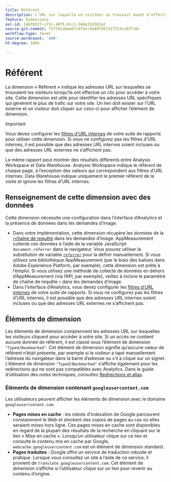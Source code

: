 ```yaml
---
title: Référent
description: L’URL sur laquelle un visiteur se trouvait avant d’effectuer un clic pour accéder à votre site.
feature: Dimensions
exl-id: 146f0327-c73c-40f5-8cc1-584e31d163a2
source-git-commit: 71ff81a0ae67c6f4cc9a8df567e27223cc63f18c
workflow-type: tm+mt
source-wordcount: '449'
ht-degree: 100%

---
```


# Référent

La dimension « Référent » indique les adresses URL sur lesquelles se trouvaient les visiteurs lorsqu’ils ont effectué un clic pour accéder à votre site. Cette dimension est utile pour identifier les adresses URL spécifiques qui génèrent le plus de trafic sur votre site. Un lien doit exister sur l’URL externe et un visiteur doit cliquer sur celui-ci pour afficher l’élément de dimension.

>[!IMPORTANT]
>
>Vous devez configurer les [filtres d’URL internes](/help/admin/admin/c-manage-report-suites/c-edit-report-suites/general/internal-url-filter-admin.md) de votre suite de rapports pour utiliser cette dimension. Si vous ne configurez pas les filtres d’URL internes, il est possible que des adresses URL internes soient incluses ou que des adresses URL externes ne s’affichent pas.

Le même rapport peut montrer des résultats différents entre Analysis Workspace et Data Warehouse. Analysis Workspace indique le référent de chaque page, à l’exception des valeurs qui correspondent aux filtres d’URL internes. Data Warehouse indique uniquement le premier référent de la visite et ignore les filtres d’URL internes.

## Renseignement de cette dimension avec des données

Cette dimension nécessite une configuration dans l’interface d’Analytics et la présence de données dans les demandes d’image.

* Dans votre implémentation, cette dimension récupère les données de la [`r`chaîne de requête](/help/implement/validate/query-parameters.md) dans les demandes d’image. AppMeasurement collecte ces données à l’aide de la variable JavaScript `document.referrer` dans le navigateur. Vous pouvez utiliser la substitution de variable [`referrer`](/help/implement/vars/page-vars/referrer.md) pour la définir manuellement. Si vous utilisez une bibliothèque AppMeasurement (par le biais des balises dans Adobe Experience Platform, par exemple), cette dimension est prête à l’emploi. Si vous utilisez une méthode de collecte de données en dehors d’AppMeasurement (via l’API, par exemple), veillez à inclure le paramètre de chaîne de requête `r` dans les demandes d’image.
* Dans l’interface d’Analytics, vous devez configurer les [filtres d’URL internes](/help/admin/admin/c-manage-report-suites/c-edit-report-suites/general/internal-url-filter-admin.md) de votre suite de rapports. Si vous ne configurez pas les filtres d’URL internes, il est possible que des adresses URL internes soient incluses ou que des adresses URL externes ne s’affichent pas.

## Éléments de dimension

Les éléments de dimension comprennent les adresses URL sur lesquelles les visiteurs cliquent pour accéder à votre site. Si un accès ne contient aucune donnée de référent, il est classé sous l’élément de dimension `"Typed/Bookmarked"`. Cet élément de dimension signifie qu’aucune valeur de référent n’était présente, par exemple si le visiteur a tapé manuellement l’adresse du navigateur dans la barre d’adresse ou s’il a cliqué sur un signet. L’élément de dimension `"Typed/Bookmarked"` s’affiche également pour les redirections qui ne sont pas compatibles avec Analytics. Dans le guide d’utilisation des notes techniques, consultez [Redirections et alias](/help/technotes/redirects.md).

### Éléments de dimension contenant `googleusercontent.com`

Les utilisateurs peuvent afficher les éléments de dimension avec le domaine `googleusercontent.com`.

* **Pages mises en cache** : les robots d’indexation de Google parcourent constamment le Web et stockent des copies de pages au cas où elles seraient mises hors ligne. Ces pages mises en cache sont disponibles en regard de la plupart des résultats de la recherche en cliquant sur le lien « Mise en cache ». Lorsqu’un utilisateur clique sur ce lien et consulte le contenu mis en cache par Google, `webcache.googleusercontent.com` est un élément de dimension standard.
* **Pages traduites** : Google offre un service de traduction robuste et pratique. Lorsque vous consultez un site à l’aide de ce service, il provient de `translate.googleusercontent.com`. Cet élément de dimension s’affiche si l’utilisateur clique sur un lien pour revenir au contenu d’origine.
